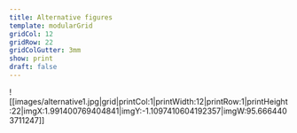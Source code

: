 ```yaml
---
title: Alternative figures
template: modularGrid
gridCol: 12
gridRow: 22
gridColGutter: 3mm
show: print
draft: false
---
```


![[images/alternative1.jpg|grid|printCol:1|printWidth:12|printRow:1|printHeight:22|imgX:1.991400769404841|imgY:-1.1097410604192357|imgW:95.6664403711247]]








